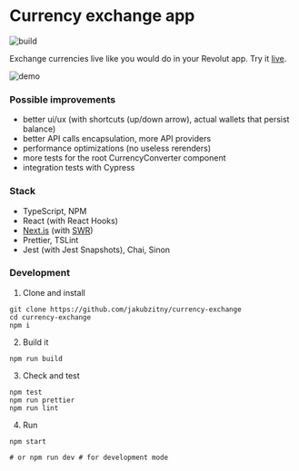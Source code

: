 # Currency exchange app

![build](https://github.com/jakubzitny/currency-exchange/workflows/build/badge.svg)

Exchange currencies live like you would do in your Revolut app. Try it [live](https://currency-exchange.jakubzitny.now.sh/).

![demo](https://user-images.githubusercontent.com/3315662/81607806-924c1c00-93d5-11ea-859a-fb4f5111efd5.gif)


### Possible improvements

- better ui/ux (with shortcuts (up/down arrow), actual wallets that persist balance)
- better API calls encapsulation, more API providers
- performance optimizations (no useless rerenders)
- more tests for the root CurrencyConverter component
- integration tests with Cypress

### Stack

- TypeScript, NPM
- React (with React Hooks)
- [Next.js](https://nextjs.org/) (with [SWR](https://swr.now.sh/))
- Prettier, TSLint
- Jest (with Jest Snapshots), Chai, Sinon


### Development

1. Clone and install

```
git clone https://github.com/jakubzitny/currency-exchange
cd currency-exchange
npm i
```

2. Build it

```
npm run build
```

3. Check and test

```
npm test
npm run prettier
npm run lint
```

4. Run

```
npm start

# or npm run dev # for development mode
```
